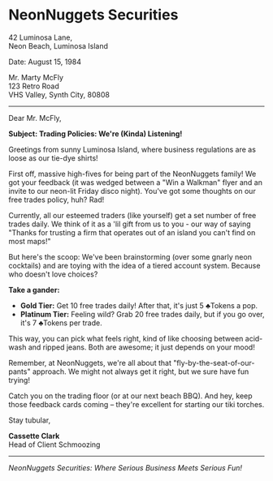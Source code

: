 # NeonNuggets Securities

42 Luminosa Lane,  
Neon Beach, Luminosa Island  

Date: August 15, 1984  

Mr. Marty McFly  
123 Retro Road  
VHS Valley, Synth City, 80808  

---

Dear Mr. McFly,  

**Subject: Trading Policies: We're (Kinda) Listening!**

Greetings from sunny Luminosa Island, where business regulations are as loose as our tie-dye shirts!

First off, massive high-fives for being part of the NeonNuggets family! We got your feedback (it was wedged between a "Win a Walkman" flyer and an invite to our neon-lit Friday disco night). You've got some thoughts on our free trades policy, huh? Rad!

Currently, all our esteemed traders (like yourself) get a set number of free trades daily. We think of it as a 'lil gift from us to you - our way of saying "Thanks for trusting a firm that operates out of an island you can't find on most maps!"

But here's the scoop: We've been brainstorming (over some gnarly neon cocktails) and are toying with the idea of a tiered account system. Because who doesn't love choices?

**Take a gander:**
- **Gold Tier:** Get 10 free trades daily! After that, it's just 5 ♣Tokens a pop.
- **Platinum Tier:** Feeling wild? Grab 20 free trades daily, but if you go over, it's 7 ♣Tokens per trade.

This way, you can pick what feels right, kind of like choosing between acid-wash and ripped jeans. Both are awesome; it just depends on your mood!

Remember, at NeonNuggets, we're all about that "fly-by-the-seat-of-our-pants" approach. We might not always get it right, but we sure have fun trying!

Catch you on the trading floor (or at our next beach BBQ). And hey, keep those feedback cards coming – they're excellent for starting our tiki torches.

Stay tubular,  

**Cassette Clark**  
Head of Client Schmoozing  

---

_NeonNuggets Securities: Where Serious Business Meets Serious Fun!_
